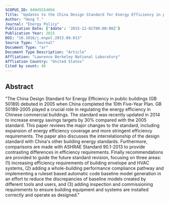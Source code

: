 ```yaml
---
SCOPUS_ID: 84945554094
Title: "Updates to the China Design Standard for Energy Efficiency in public buildings"
Author: "Hong T."
Journal: "Energy Policy"
Publication Date: {'$date': '2015-12-01T00:00:00Z'}
Publication Year: 2015
DOI: "10.1016/j.enpol.2015.09.013"
Source Type: "Journal"
Document Type: "ar"
Document Type Description: "Article"
Affliation: "Lawrence Berkeley National Laboratory"
Affliation Country: "United States"
Cited by count: 46
---
```


## Abstract
"The China Design Standard for Energy Efficiency in public buildings (GB 50189) debuted in 2005 when China completed the 10th Five-Year Plan. GB 50189-2005 played a crucial role in regulating the energy efficiency in Chinese commercial buildings. The standard was recently updated in 2014 to increase energy savings targets by 30% compared with the 2005 standard. This paper reviews the major changes to the standard, including expansion of energy efficiency coverage and more stringent efficiency requirements. The paper also discusses the interrelationship of the design standard with China's other building energy standards. Furthermore, comparisons are made with ASHRAE Standard 90.1-2013 to provide contrasting differences in efficiency requirements. Finally recommendations are provided to guide the future standard revision, focusing on three areas: (1) increasing efficiency requirements of building envelope and HVAC systems, (2) adding a whole-building performance compliance pathway and implementing a ruleset based automatic code baseline model generation in an effort to reduce the discrepancies of baseline models created by different tools and users, and (3) adding inspection and commissioning requirements to ensure building equipment and systems are installed correctly and operate as designed."
